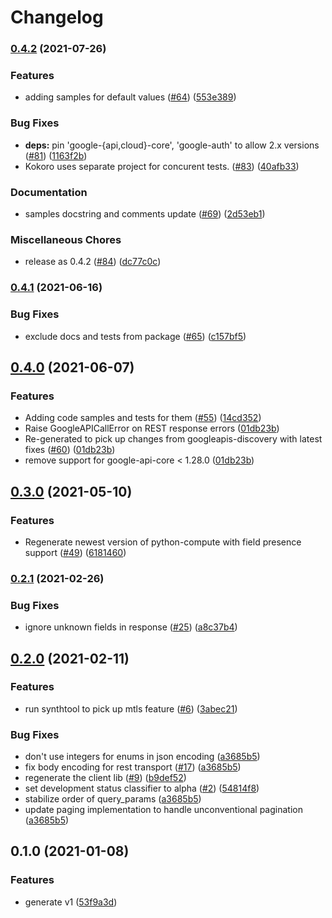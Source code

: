 # Changelog

### [0.4.2](https://www.github.com/googleapis/python-compute/compare/v0.4.1...v0.4.2) (2021-07-26)


### Features

* adding samples for default values ([#64](https://www.github.com/googleapis/python-compute/issues/64)) ([553e389](https://www.github.com/googleapis/python-compute/commit/553e3891179c2719a57d398ffc26c1459945bf4d))


### Bug Fixes

* **deps:** pin 'google-{api,cloud}-core', 'google-auth' to allow 2.x versions ([#81](https://www.github.com/googleapis/python-compute/issues/81)) ([1163f2b](https://www.github.com/googleapis/python-compute/commit/1163f2bb15f0e042bdd9562a31ad2ac7f39e3536))
* Kokoro uses separate project for concurent tests. ([#83](https://www.github.com/googleapis/python-compute/issues/83)) ([40afb33](https://www.github.com/googleapis/python-compute/commit/40afb333a963717853f70410a7a08eda5492418c))


### Documentation

* samples docstring and comments update ([#69](https://www.github.com/googleapis/python-compute/issues/69)) ([2d53eb1](https://www.github.com/googleapis/python-compute/commit/2d53eb1839a8751945ba7cdf12991f2970893df2))


### Miscellaneous Chores

* release as 0.4.2 ([#84](https://www.github.com/googleapis/python-compute/issues/84)) ([dc77c0c](https://www.github.com/googleapis/python-compute/commit/dc77c0c55eef9cc1c2e515137fe66b4d4afca77e))

### [0.4.1](https://www.github.com/googleapis/python-compute/compare/v0.4.0...v0.4.1) (2021-06-16)


### Bug Fixes

* exclude docs and tests from package ([#65](https://www.github.com/googleapis/python-compute/issues/65)) ([c157bf5](https://www.github.com/googleapis/python-compute/commit/c157bf507227d7c1c815d5e236e4d710e12fbdec))

## [0.4.0](https://www.github.com/googleapis/python-compute/compare/v0.3.0...v0.4.0) (2021-06-07)


### Features

* Adding code samples and tests for them ([#55](https://www.github.com/googleapis/python-compute/issues/55)) ([14cd352](https://www.github.com/googleapis/python-compute/commit/14cd352079281ddde3602597334e3c88c942ed30))
* Raise GoogleAPICallError on REST response errors ([01db23b](https://www.github.com/googleapis/python-compute/commit/01db23bc0af3ab30bfb5ad8205446ae49417f0f1))
* Re-generated to pick up changes from googleapis-discovery with latest fixes ([#60](https://www.github.com/googleapis/python-compute/issues/60)) ([01db23b](https://www.github.com/googleapis/python-compute/commit/01db23bc0af3ab30bfb5ad8205446ae49417f0f1))
* remove support for google-api-core < 1.28.0 ([01db23b](https://www.github.com/googleapis/python-compute/commit/01db23bc0af3ab30bfb5ad8205446ae49417f0f1))

## [0.3.0](https://www.github.com/googleapis/python-compute/compare/v0.2.1...v0.3.0) (2021-05-10)


### Features

* Regenerate newest version of python-compute with field presence support ([#49](https://www.github.com/googleapis/python-compute/issues/49)) ([6181460](https://www.github.com/googleapis/python-compute/commit/61814609cdd8f9d26ba2b4f121e91dab4c565849))

### [0.2.1](https://www.github.com/googleapis/python-compute/compare/v0.2.0...v0.2.1) (2021-02-26)


### Bug Fixes

* ignore unknown fields in response ([#25](https://www.github.com/googleapis/python-compute/issues/25)) ([a8c37b4](https://www.github.com/googleapis/python-compute/commit/a8c37b4b9dacc54e00a7ad3850e7c9c12ef477cf))

## [0.2.0](https://www.github.com/googleapis/python-compute/compare/v0.1.0...v0.2.0) (2021-02-11)


### Features

* run synthtool to pick up mtls feature ([#6](https://www.github.com/googleapis/python-compute/issues/6)) ([3abec21](https://www.github.com/googleapis/python-compute/commit/3abec21a1d5b1384779c48b899f23ba18ca0ddb3))


### Bug Fixes

* don't use integers for enums in json encoding ([a3685b5](https://www.github.com/googleapis/python-compute/commit/a3685b5a03a75256d2d00b89dcc8fda34596edde))
* fix body encoding for rest transport  ([#17](https://www.github.com/googleapis/python-compute/issues/17)) ([a3685b5](https://www.github.com/googleapis/python-compute/commit/a3685b5a03a75256d2d00b89dcc8fda34596edde))
* regenerate the client lib ([#9](https://www.github.com/googleapis/python-compute/issues/9)) ([b9def52](https://www.github.com/googleapis/python-compute/commit/b9def52a47067804d5b79e867fb3ff895f8f4c21))
* set development status classifier to alpha ([#2](https://www.github.com/googleapis/python-compute/issues/2)) ([54814f8](https://www.github.com/googleapis/python-compute/commit/54814f8ad15b8f8dff051c7c7819bc4a7b8e099f))
* stabilize order of query_params ([a3685b5](https://www.github.com/googleapis/python-compute/commit/a3685b5a03a75256d2d00b89dcc8fda34596edde))
* update paging implementation to handle unconventional pagination ([a3685b5](https://www.github.com/googleapis/python-compute/commit/a3685b5a03a75256d2d00b89dcc8fda34596edde))

## 0.1.0 (2021-01-08)


### Features

* generate v1 ([53f9a3d](https://www.github.com/googleapis/python-compute/commit/53f9a3d6f14ef45b5bc3e38a48e3fa17059591eb))
